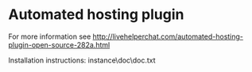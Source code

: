 Automated hosting plugin
=================

For more information see
http://livehelperchat.com/automated-hosting-plugin-open-source-282a.html

Installation instructions: instance\doc\doc.txt
